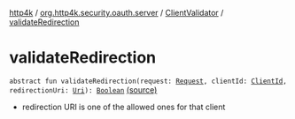 [http4k](../../index.md) / [org.http4k.security.oauth.server](../index.md) / [ClientValidator](index.md) / [validateRedirection](./validate-redirection.md)

# validateRedirection

`abstract fun validateRedirection(request: `[`Request`](../../org.http4k.core/-request/index.md)`, clientId: `[`ClientId`](../-client-id/index.md)`, redirectionUri: `[`Uri`](../../org.http4k.core/-uri/index.md)`): `[`Boolean`](https://kotlinlang.org/api/latest/jvm/stdlib/kotlin/-boolean/index.html) [(source)](https://github.com/http4k/http4k/blob/master/http4k-security-oauth/src/main/kotlin/org/http4k/security/oauth/server/ClientValidator.kt#L19)
* redirection URI is one of the allowed ones for that client
